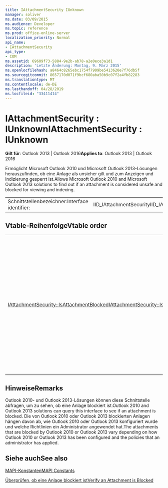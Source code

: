 ```yaml
---
title: IAttachmentSecurity IUnknown
manager: soliver
ms.date: 03/09/2015
ms.audience: Developer
ms.topic: reference
ms.prod: office-online-server
localization_priority: Normal
api_name:
- IAttachmentSecurity
api_type:
- COM
ms.assetid: 69609f73-5884-9e2b-ab78-a2e0ece3a1d1
description: 'Letzte Änderung: Montag, 9. März 2015'
ms.openlocfilehash: a8464c8265ebc1754f7909be5413620e7f76db5f
ms.sourcegitcommit: 8657170d071f9bcf680aba50b9c07f2a4fb82283
ms.translationtype: MT
ms.contentlocale: de-DE
ms.lasthandoff: 04/28/2019
ms.locfileid: "33411414"
---
```

# <a name="iattachmentsecurity--iunknown"></a><span data-ttu-id="8cc63-103">IAttachmentSecurity : IUnknown</span><span class="sxs-lookup"><span data-stu-id="8cc63-103">IAttachmentSecurity : IUnknown</span></span>

  
  
<span data-ttu-id="8cc63-104">**Gilt für**: Outlook 2013 | Outlook 2016</span><span class="sxs-lookup"><span data-stu-id="8cc63-104">**Applies to**: Outlook 2013 | Outlook 2016</span></span> 
  
<span data-ttu-id="8cc63-105">Ermöglicht Microsoft Outlook 2010 und Microsoft Outlook 2013-Lösungen herauszufinden, ob eine Anlage als unsicher gilt und zum Anzeigen und Indizierung gesperrt ist.</span><span class="sxs-lookup"><span data-stu-id="8cc63-105">Allows Microsoft Outlook 2010 and Microsoft Outlook 2013 solutions to find out if an attachment is considered unsafe and blocked for viewing and indexing.</span></span>
  
|||
|:-----|:-----|
|<span data-ttu-id="8cc63-106">Schnittstellenbezeichner:</span><span class="sxs-lookup"><span data-stu-id="8cc63-106">Interface identifier:</span></span>  <br/> |<span data-ttu-id="8cc63-107">IID_IAttachmentSecurity</span><span class="sxs-lookup"><span data-stu-id="8cc63-107">IID_IAttachmentSecurity</span></span>  <br/> |
   
## <a name="vtable-order"></a><span data-ttu-id="8cc63-108">Vtable-Reihenfolge</span><span class="sxs-lookup"><span data-stu-id="8cc63-108">Vtable order</span></span>

|||
|:-----|:-----|
|[<span data-ttu-id="8cc63-109">IAttachmentSecurity::IsAttachmentBlocked</span><span class="sxs-lookup"><span data-stu-id="8cc63-109">IAttachmentSecurity::IsAttachmentBlocked</span></span>](iattachmentsecurity-isattachmentblocked.md) <br/> |<span data-ttu-id="8cc63-110">Überprüft, ob eine angegebene Anlage von Outlook 2010 oder Outlook 2013 zur Anzeige und Indizierung blockiert wird.</span><span class="sxs-lookup"><span data-stu-id="8cc63-110">Checks if a specified attachment is blocked by Outlook 2010 or Outlook 2013 for viewing and indexing.</span></span>  <br/> |
   
## <a name="remarks"></a><span data-ttu-id="8cc63-111">Hinweise</span><span class="sxs-lookup"><span data-stu-id="8cc63-111">Remarks</span></span>

<span data-ttu-id="8cc63-112">Outlook 2010- und Outlook 2013-Lösungen können diese Schnittstelle abfragen, um zu sehen, ob eine Anlage blockiert ist.</span><span class="sxs-lookup"><span data-stu-id="8cc63-112">Outlook 2010 and Outlook 2013 solutions can query this interface to see if an attachment is blocked.</span></span> <span data-ttu-id="8cc63-113">Die von Outlook 2010 oder Outlook 2013 blockierten Anlagen hängen davon ab, wie Outlook 2010 oder Outlook 2013 konfiguriert wurde und welche Richtlinien ein Administrator angewendet hat.</span><span class="sxs-lookup"><span data-stu-id="8cc63-113">The attachments that are blocked by Outlook 2010 or Outlook 2013 vary depending on how Outlook 2010 or Outlook 2013 has been configured and the policies that an administrator has applied.</span></span>
  
## <a name="see-also"></a><span data-ttu-id="8cc63-114">Siehe auch</span><span class="sxs-lookup"><span data-stu-id="8cc63-114">See also</span></span>



[<span data-ttu-id="8cc63-115">MAPI-Konstanten</span><span class="sxs-lookup"><span data-stu-id="8cc63-115">MAPI Constants</span></span>](mapi-constants.md)
  
[<span data-ttu-id="8cc63-116">Überprüfen, ob eine Anlage blockiert ist</span><span class="sxs-lookup"><span data-stu-id="8cc63-116">Verify an Attachment is Blocked</span></span>](how-to-verify-an-attachment-is-blocked.md)

